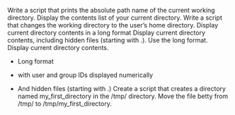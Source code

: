 Write a script that prints the absolute path name of the current working directory.
Display the contents list of your current directory.
Write a script that changes the working directory to the user’s home directory.
Display current directory contents in a long format
Display current directory contents, including hidden files (starting with .). Use the long format.
Display current directory contents.

* Long format

* with user and group IDs displayed numerically

* And hidden files (starting with .)
Create a script that creates a directory named my_first_directory in the /tmp/ directory.
Move the file betty from /tmp/ to /tmp/my_first_directory.
